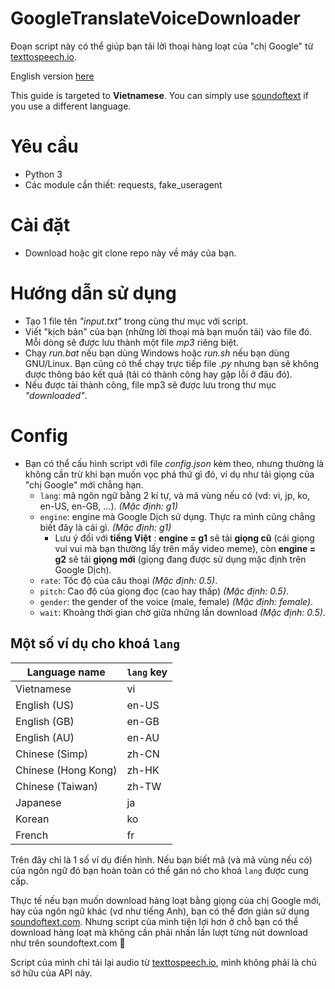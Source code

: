# GoogleTranslateVoiceDownloader
Đoạn script này có thể giúp bạn tải lời thoại hàng loạt của "chị Google" từ [texttospeech.io](https://texttospeech.io).

English version [here](README-en.md)

This guide is targeted to **Vietnamese**. You can simply use [soundoftext](https://soundoftext.com) if you use a different language.

# Yêu cầu
* Python 3
* Các module cần thiết: requests, fake_useragent

# Cài đặt
* Download hoặc git clone repo này về máy của bạn.

# Hướng dẫn sử dụng
* Tạo 1 file tên *"input.txt"* trong cùng thư mục với script.
* Viết "kịch bản" của bạn (những lời thoại mà bạn muốn tải) vào file đó. Mỗi dòng sẽ được lưu thành một file *mp3* riêng biệt.
* Chạy *run.bat* nếu bạn dùng Windows hoặc *run.sh* nếu bạn dùng GNU/Linux. Bạn cũng có thể chạy trực tiếp file *.py* nhưng bạn sẽ không được thông báo kết quả (tải có thành công hay gặp lỗi ở đâu đó).
* Nếu được tải thành công, file mp3 sẽ được lưu trong thư mục *"downloaded"*.

# Config
* Bạn có thể cấu hình script với file *config.json* kèm theo, nhưng thường là không cần trừ khi bạn muốn vọc phá thứ gì đó, ví dụ như tải giọng của "chị Google" mới chẳng hạn.
    * `lang`: mã ngôn ngữ bằng 2 kí tự, và mã vùng nếu có (vd: vi, jp, ko, en-US, en-GB, ...). *(Mặc định: g1)*
    * `engine`: engine mà Google Dịch sử dụng. Thực ra mình cũng chẳng biết đây là cái gì. *(Mặc định: g1)*
        * Lưu ý đối với **tiếng Việt** : **engine = g1** sẽ tải **giọng cũ** (cái giọng vui vui mà bạn thường lấy trên mấy video meme), còn **engine = g2** sẽ tải **giọng mới** (giọng đang được sử dụng mặc định trên Google Dịch).
    * `rate`: Tốc độ của câu thoại *(Mặc định: 0.5)*.
    * `pitch`: Cao độ của giọng đọc (cao hay thấp) *(Mặc định: 0.5)*.
    * `gender`: the gender of the voice (male, female) *(Mặc định: female)*.
    * `wait`: Khoảng thời gian chờ giữa những lần download *(Mặc định: 0.5)*.

## Một số ví dụ cho khoá `lang`
| Language name       | `lang` key |
| ------------------- | ---------- |
| Vietnamese          | vi         |
| English (US)        | en-US      |
| English (GB)        | en-GB      |
| English (AU)        | en-AU      |
| Chinese (Simp)      | zh-CN      |
| Chinese (Hong Kong) | zh-HK      |
| Chinese (Taiwan)    | zh-TW      |
| Japanese            | ja         |
| Korean              | ko         |
| French              | fr         |

Trên đây chỉ là 1 số ví dụ điển hình. Nếu bạn biết mã (và mã vùng nếu có) của ngôn ngữ đó bạn hoàn toàn có thể gán nó cho khoá `lang` được cung cấp.

Thực tế nếu bạn muốn download hàng loạt bằng giọng của chị Google mới, hay của ngôn ngữ khác (vd như tiếng Anh), bạn có thể đơn giản sử dụng [soundoftext.com](https://soundoftext.com).
Nhưng script của mình tiện lợi hơn ở chỗ bạn có thể download hàng loạt mà không cần phải nhấn lần lượt từng nút download như trên soundoftext.com 🐧

Script của mình chỉ tải lại audio từ [texttospeech.io](https://texttospeech.io), mình không phải là chủ sở hữu của API này.